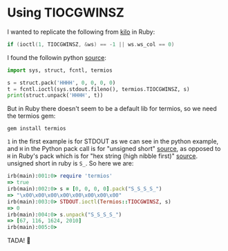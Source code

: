 # Using TIOCGWINSZ

I wanted to replicate the following from [kilo][1] in Ruby:

```c
if (ioctl(1, TIOCGWINSZ, &ws) == -1 || ws.ws_col == 0)
```

I found the followin python [source][2]:

```python
import sys, struct, fcntl, termios

s = struct.pack('HHHH', 0, 0, 0, 0)
t = fcntl.ioctl(sys.stdout.fileno(), termios.TIOCGWINSZ, s)
print(struct.unpack('HHHH', t))
```

But in Ruby there doesn't seem to be a default lib for termios, so we need the
termios gem:

```
gem install termios
```

`1` in the first example is for STDOUT as we can see in the python example, and
`H` in the Python pack call is for "unsigned short" [source][3], as opposed to
`H` in Ruby's pack which is for "hex string (high nibble first)" [source][4].
unsigned short in ruby is `S_`. So here we are:

```ruby
irb(main):001:0> require 'termios'
=> true
irb(main):002:0> s = [0, 0, 0, 0].pack("S_S_S_S_")
=> "\x00\x00\x00\x00\x00\x00\x00\x00"
irb(main):003:0> STDOUT.ioctl(Termios::TIOCGWINSZ, s)
=> 0
irb(main):004:0> s.unpack("S_S_S_S_")
=> [67, 116, 1624, 2010]
irb(main):005:0>
```

TADA! 🎉

[1]:https://github.com/antirez/kilo
[2]:https://stackoverflow.com/q/16237137/919641
[3]:https://docs.python.org/3.10/library/struct.html#format-characters
[4]:https://ruby-doc.org/core-3.1.2/Array.html#pack-method
